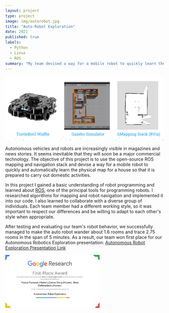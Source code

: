 ```yaml
---
layout: project
type: project
image: img/autorobot.jpg
title: "Auto-Robot Exploration"
date: 2021
published: true
labels:
  - Python
  - Linux
  - ROS
summary: "My team devised a way for a mobile robot to quickly learn the physical map for a house so that it is prepared to carry out domestic activities."
---
```

<img class="img-fluid" src="../img/botscreen.png">

Autonomous vehicles and robots are increasingly visible in magazines and news stories. It seems inevitable that they will soon be a major commercial technology. The objective of this project is to use the open-source ROS mapping and navigation stack and devise a way for a mobile robot to quickly and automatically learn the physical map for a house so that it is prepared to carry out domestic activities.

In this project I gained a basic understanding of robot programming and learned about [ROS](https://www.ros.org), one of the principal tools for programming robots. I researched algorithms for mapping and robot navigation and implemented it into our code. I also learned to collaborate with a diverse group of individuals. Each team member had a different working style, so it was important to respect our differences and be willing to adapt to each other's style when appropriate.

After testing and evaluating our team's robot behavior, we successfully managed to make the auto robot wander about 1.6 rooms and trace 2.75 rooms in the span of 5 minutes. As a result, our team won first place for our Autonomous Robotics Exploration presentation:
<a href="https://youtu.be/hUV1NlEgusM?si=tpermRQr-GDt5qSC">Autonomous Robot Exploration Presentation Link</a>

<div class="text-center p-4">
  <img width="300px" src="../img/firstplace.jpg" class="img-thumbnail" >
</div>
